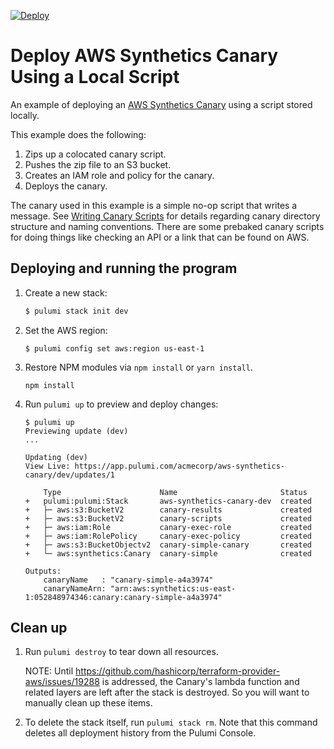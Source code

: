 [![Deploy](https://get.pulumi.com/new/button.svg)](https://app.pulumi.com/new)

# Deploy AWS Synthetics Canary Using a Local Script

An example of deploying an [AWS Synthetics Canary](https://docs.aws.amazon.com/AmazonCloudWatch/latest/monitoring/CloudWatch_Synthetics_Canaries.html) using a script stored locally.

This example does the following:
1. Zips up a colocated canary script.
1. Pushes the zip file to an S3 bucket.
1. Creates an IAM role and policy for the canary.
1. Deploys the canary.

The canary used in this example is a simple no-op script that writes a message.
See [Writing Canary Scripts](https://docs.aws.amazon.com/AmazonCloudWatch/latest/monitoring/CloudWatch_Synthetics_Canaries_WritingCanary.html) for details regarding canary directory structure and naming conventions.
There are some prebaked canary scripts for doing things like checking an API or a link that can be found on AWS. 

## Deploying and running the program

1.  Create a new stack:

    ```bash
    $ pulumi stack init dev
    ```

1.  Set the AWS region:

    ```
    $ pulumi config set aws:region us-east-1
    ```

1.  Restore NPM modules via `npm install` or `yarn install`.
    ```
    npm install
    ```

1.  Run `pulumi up` to preview and deploy changes:

    ```
    $ pulumi up
    Previewing update (dev)
    ...

    Updating (dev)
    View Live: https://app.pulumi.com/acmecorp/aws-synthetics-canary/dev/updates/1

        Type                      Name                       Status      
    +   pulumi:pulumi:Stack       aws-synthetics-canary-dev  created     
    +   ├─ aws:s3:BucketV2        canary-results             created     
    +   ├─ aws:s3:BucketV2        canary-scripts             created     
    +   ├─ aws:iam:Role           canary-exec-role           created     
    +   ├─ aws:iam:RolePolicy     canary-exec-policy         created     
    +   ├─ aws:s3:BucketObjectv2  canary-simple-canary       created     
    +   └─ aws:synthetics:Canary  canary-simple              created     
    
    Outputs:
        canaryName   : "canary-simple-a4a3974"
        canaryNameArn: "arn:aws:synthetics:us-east-1:052848974346:canary:canary-simple-a4a3974"
    ```

## Clean up

1.  Run `pulumi destroy` to tear down all resources.

    NOTE: Until https://github.com/hashicorp/terraform-provider-aws/issues/19288 is addressed, the Canary's lambda function and related layers are left after the stack is destroyed. So you will want to manually clean up these items.

1.  To delete the stack itself, run `pulumi stack rm`. Note that this command deletes all deployment history from the Pulumi Console.